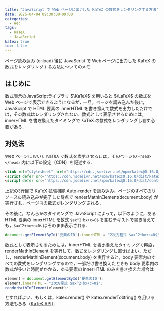 ```yaml
---
title: "JavaScript で Web ページに出力した KaTeX の数式をレンダリングする方法"
date: 2025-04-04T09:30:00+09:00
categories:
  - Web
tags:
  - KaTeX
  - JavaScript
katex: true
toc: false
---
```


ページ読み込み (onload) 後に JavaScript で Web ページに出力した KaTeX の数式をレンダリングする方法についてのメモ

## はじめに

数式表示のJavaScriptライブラリ $\KaTeX$ を用いると $\LaTeX$ の数式を Web ページで表示できるようになるが，一旦，ページを読み込んだ後に，JavaScript で HTML 要素の innerHTML を書き換えて数式を出力しただけでは，その数式はレンダリングされない．数式として表示させるためには，innerHTML を書き換えたタイミングで KaTeX の数式をレンダリングし直す必要がある．

## 対処法

Web ページにおいて KaTeX で数式を表示させるには，そのページの `<head></head>` 内に以下の設定（CDN）を記述する．

```html
<link rel="stylesheet" href="https://cdn.jsdelivr.net/npm/katex@0.16.0/dist/katex.min.css" integrity="sha384-Xi8rHCmBmhbuyyhbI88391ZKP2dmfnOl4rT9ZfRI7mLTdk1wblIUnrIq35nqwEvC" crossorigin="anonymous">
<script defer src="https://cdn.jsdelivr.net/npm/katex@0.16.0/dist/katex.min.js" integrity="sha384-X/XCfMm41VSsqRNQgDerQczD69XqmjOOOwYQvr/uuC+j4OPoNhVgjdGFwhvN02Ja" crossorigin="anonymous"></script>
<script defer src="https://cdn.jsdelivr.net/npm/katex@0.16.0/dist/contrib/auto-render.min.js" integrity="sha384-+XBljXPPiv+OzfbB3cVmLHf4hdUFHlWNZN5spNQ7rmHTXpd7WvJum6fIACpNNfIR" crossorigin="anonymous" onload="renderMathInElement(document.body);"></script>
```

上記の3行目で KaTeX 拡張機能 Auto-render を読み込み，ページのすべてのリソースの読み込みが完了した時点で renderMathInElement(document.body) が実行され，ページ内の数式がレンダリングされる．

その後に，なんらかのタイミングで JavaScript によって，以下のように，ある HTML 要素の innerHTML を数式 `$ax^2+bx+c=0$` を含むテキストで書き換えても，`$ax^2+bx+c=0$` はそのまま表示される．

```javascript
document.getElementById('要素のID').innerHTML = "2次方程式 $ax^2+bx+c=0$";
```

数式として表示させるためには，innerHTML を書き換えたタイミングで再度，renderMathInElement を実行して，数式をレンダリングし直せばよい．ただし，renderMathInElement(document.body) を実行すると，body 要素内のすべての数式をレンダリングするので，一部だけ書き換えたときも body 要素内の数式が多いと時間がかかる．ある要素の innerHTML のみを書き換えた場合は

```javascript
element = document.getElementById('要素のID');
element.innerHTML = "2次方程式 $ax^2+bx+c=0$";
renderMathInElement(element);
```

とすればよい．もしくは，katex.render() や katex.renderToString() を用いる方法もある（[KaTeX API](https://katex.org/docs/api)）．
